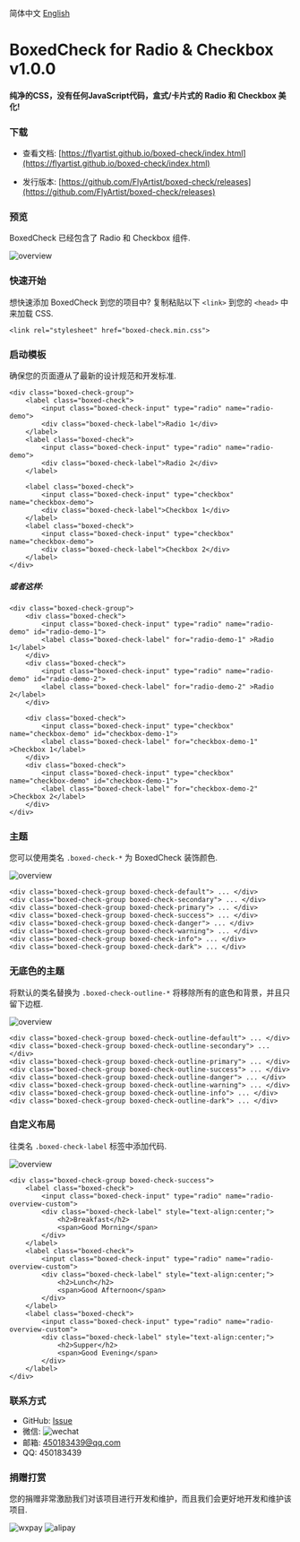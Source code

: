 简体中文 [English](README.md)

# BoxedCheck for Radio & Checkbox v1.0.0
#### 纯净的CSS，没有任何JavaScript代码，盒式/卡片式的 Radio 和 Checkbox 美化!

### 下载

* 查看文档: [https://flyartist.github.io/boxed-check/index.html](https://flyartist.github.io/boxed-check/index.html)

* 发行版本: [https://github.com/FlyArtist/boxed-check/releases](https://github.com/FlyArtist/boxed-check/releases)

### 预览
BoxedCheck 已经包含了 Radio 和 Checkbox 组件.

![overview](http://res.beanie.top/BoxedCheck/demo1.png)


### 快速开始

想快速添加 BoxedCheck 到您的项目中? 复制粘贴以下 ```<link>``` 到您的 ```<head>``` 中来加载 CSS.

```
<link rel="stylesheet" href="boxed-check.min.css">
```
### 启动模板
确保您的页面遵从了最新的设计规范和开发标准.


	<div class="boxed-check-group">
	    <label class="boxed-check">
	        <input class="boxed-check-input" type="radio" name="radio-demo">
	        <div class="boxed-check-label">Radio 1</div>
	    </label>
	    <label class="boxed-check">
	        <input class="boxed-check-input" type="radio" name="radio-demo">
	        <div class="boxed-check-label">Radio 2</div>
	    </label>
	
	    <label class="boxed-check">
	        <input class="boxed-check-input" type="checkbox" name="checkbox-demo">
	        <div class="boxed-check-label">Checkbox 1</div>
	    </label>
	    <label class="boxed-check">
	        <input class="boxed-check-input" type="checkbox" name="checkbox-demo">
	        <div class="boxed-check-label">Checkbox 2</div>
	    </label>
	</div>

##### 或者这样:

	<div class="boxed-check-group">
	    <div class="boxed-check">
	        <input class="boxed-check-input" type="radio" name="radio-demo" id="radio-demo-1">
	        <label class="boxed-check-label" for="radio-demo-1" >Radio 1</label>
	    </div>
	    <div class="boxed-check">
	        <input class="boxed-check-input" type="radio" name="radio-demo" id="radio-demo-2">
	        <label class="boxed-check-label" for="radio-demo-2" >Radio 2</label>
	    </div>
	
	    <div class="boxed-check">
	        <input class="boxed-check-input" type="checkbox" name="checkbox-demo" id="checkbox-demo-1">
	        <label class="boxed-check-label" for="checkbox-demo-1" >Checkbox 1</label>
	    </div>
	    <div class="boxed-check">
	        <input class="boxed-check-input" type="checkbox" name="checkbox-demo" id="checkbox-demo-1">
	        <label class="boxed-check-label" for="checkbox-demo-2" >Checkbox 2</label>
	    </div>
	</div>

### 主题
您可以使用类名 ```.boxed-check-*``` 为 BoxedCheck 装饰颜色.

![overview](http://res.beanie.top/BoxedCheck/demo2.png)

	<div class="boxed-check-group boxed-check-default"> ... </div>
	<div class="boxed-check-group boxed-check-secondary"> ... </div>
	<div class="boxed-check-group boxed-check-primary"> ... </div>
	<div class="boxed-check-group boxed-check-success"> ... </div>
	<div class="boxed-check-group boxed-check-danger"> ... </div>
	<div class="boxed-check-group boxed-check-warning"> ... </div>
	<div class="boxed-check-group boxed-check-info"> ... </div>
	<div class="boxed-check-group boxed-check-dark"> ... </div>

### 无底色的主题
将默认的类名替换为 ```.boxed-check-outline-*``` 将移除所有的底色和背景，并且只留下边框.

![overview](http://res.beanie.top/BoxedCheck/demo3.png)

	<div class="boxed-check-group boxed-check-outline-default"> ... </div>
	<div class="boxed-check-group boxed-check-outline-secondary"> ... </div>
	<div class="boxed-check-group boxed-check-outline-primary"> ... </div>
	<div class="boxed-check-group boxed-check-outline-success"> ... </div>
	<div class="boxed-check-group boxed-check-outline-danger"> ... </div>
	<div class="boxed-check-group boxed-check-outline-warning"> ... </div>
	<div class="boxed-check-group boxed-check-outline-info"> ... </div>
	<div class="boxed-check-group boxed-check-outline-dark"> ... </div>

### 自定义布局
往类名 ```.boxed-check-label``` 标签中添加代码.

![overview](http://res.beanie.top/BoxedCheck/demo4.png)

	<div class="boxed-check-group boxed-check-success">
	    <label class="boxed-check">
	        <input class="boxed-check-input" type="radio" name="radio-overview-custom">
	        <div class="boxed-check-label" style="text-align:center;">
	            <h2>Breakfast</h2>
	            <span>Good Morning</span>
	        </div>
	    </label>
	    <label class="boxed-check">
	        <input class="boxed-check-input" type="radio" name="radio-overview-custom">
	        <div class="boxed-check-label" style="text-align:center;">
	            <h2>Lunch</h2>
	            <span>Good Afternoon</span>
	        </div>
	    </label>
	    <label class="boxed-check">
	        <input class="boxed-check-input" type="radio" name="radio-overview-custom">
	        <div class="boxed-check-label" style="text-align:center;">
	            <h2>Supper</h2>
	            <span>Good Evening</span>
	        </div>
	    </label>
	</div>

### 联系方式
* GitHub: [Issue](https://github.com/FlyArtist/boxed-check/issues)
* 微信: ![wechat](http://res.beanie.top/x/personal_wechat.jpg)
* 邮箱: [450183439@qq.com](mailto:450183439@qq.com)
* QQ: 450183439

### 捐赠打赏

您的捐赠非常激励我们对该项目进行开发和维护，而且我们会更好地开发和维护该项目.

![wxpay](http://res.beanie.top/x/personal_wxpay.png)
![alipay](http://res.beanie.top/x/personal_alipay.png)